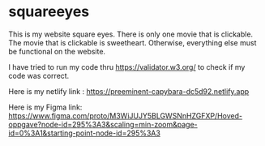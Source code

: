 # squareeyes

This is my website square eyes. There is only one movie that is clickable. 
The movie that is clickable is sweetheart. Otherwise, everything else must be functional on the website.

I have tried to run my code thru https://validator.w3.org/ to check if my code was correct.

Here is my netlify link : https://preeminent-capybara-dc5d92.netlify.app

Here is my Figma link: https://www.figma.com/proto/M3WiJUJY5BLGWSNnHZGFXP/Hoved-oppgave?node-id=295%3A3&scaling=min-zoom&page-id=0%3A1&starting-point-node-id=295%3A3


